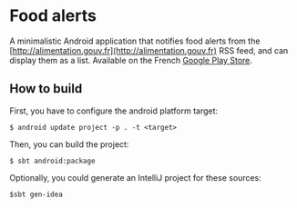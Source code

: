 # Food alerts

A minimalistic Android application that notifies food alerts from the [http://alimentation.gouv.fr](http://alimentation.gouv.fr) RSS feed, and can display them as a list. Available on the French [Google Play Store](https://play.google.com/store/apps/details?id=eu.pulsation.ephedra).

## How to build

First, you have to configure the android platform target:

	$ android update project -p . -t <target>

Then, you can build the project:

	$ sbt android:package

Optionally, you could generate an IntelliJ project for these sources:

	$sbt gen-idea